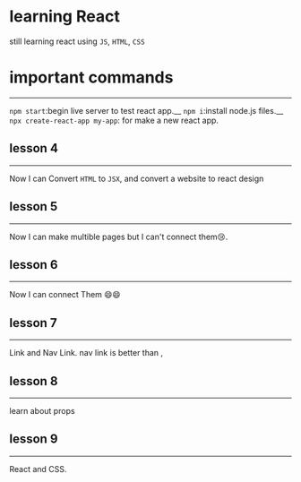 # learning React

still learning react using `JS`, `HTML`, `CSS`

# important commands
__________________
`npm start`:begin live server to test react app.__
`npm i`:install node.js files.__
`npx create-react-app my-app`: for make a new react app.
## lesson 4
__________________

Now I can Convert `HTML` to `JSX`,
and convert a website to react design

## lesson 5
__________________
Now I can make multible pages but I can't connect them😢.

## lesson 6
__________________
Now I can connect Them 😄😄

## lesson 7
__________________
Link and Nav Link.
nav link is better than <a>, <Link>

## lesson 8
_________________
learn about props

## lesson 9
_________________
React and CSS.